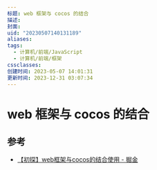 ```yaml
---
标题: web 框架与 cocos 的结合
描述: 
封面: 
uid: "20230507140131189"
aliases: 
tags:
  - 计算机/前端/JavaScript
  - 计算机/前端/框架
cssclasses: 
创建时间: 2023-05-07 14:01:31
更新时间: 2023-12-31 03:07:34
---
```


# web 框架与 cocos 的结合

## 参考

- [【初探】web框架与cocos的结合使用 - 掘金](https://juejin.cn/post/6949044814008549389)
